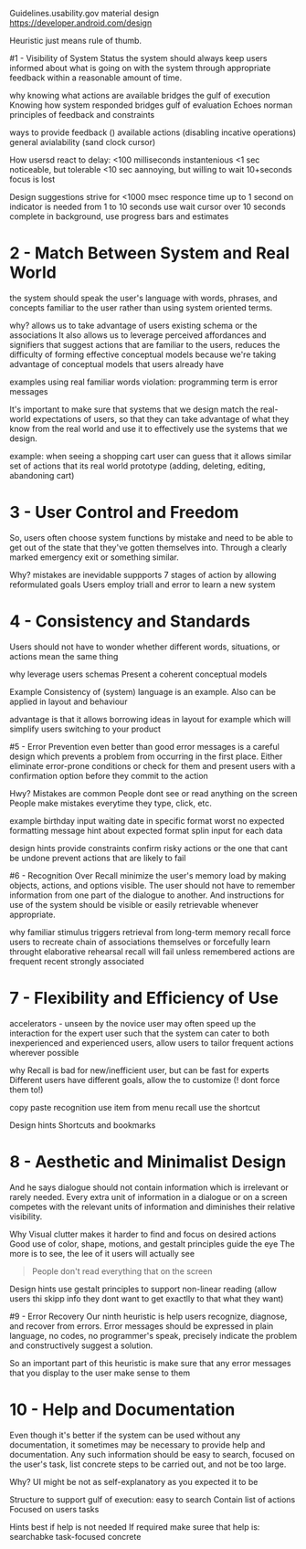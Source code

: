 Guidelines.usability.gov
material design
https://developer.android.com/design

Heuristic just means rule of thumb.

#1 - Visibility of System Status
the system should always keep users informed about what is going on with the system through appropriate feedback within a reasonable amount of time.

why
knowing what actions are available bridges the gulf of execution
Knowing how system responded bridges gulf of evaluation
Echoes norman principles of feedback and constraints

ways to provide
feedback ()
available actions (disabling incative operations)
general avialability (sand clock cursor)

How usersd react to delay:
<100 milliseconds  instantenious
<1 sec noticeable, but tolerable
<10 sec aannoying, but willing to wait
10+seconds focus is lost

Design suggestions
strive for <1000 msec responce time
up to 1 second on indicator is needed
from 1 to 10 seconds use wait cursor
over 10 seconds complete in background, use progress bars and estimates

# 2 - Match Between System and Real World
the system should speak the user's language with words, phrases, and concepts familiar to the user rather than using system oriented terms. 

why?
allows us to take advantage of users existing schema or the associations
It also allows us to leverage perceived affordances and signifiers that suggest actions that are familiar to the users,
reduces the difficulty of forming effective conceptual models because we're taking advantage of conceptual models that users already have

examples
using real familiar words violation: programming term is error messages


It's important to make sure that systems that we design match the real-world expectations of users, so that they can take advantage of what they know from the real world and use it to effectively use the systems that we design.


example: when seeing a shopping cart user can guess that it allows similar set of actions that its real world prototype (adding, deleting, editing, abandoning cart)

# 3 - User Control and Freedom
So, users often choose system functions by mistake and need to be able to get out of the state that they've gotten themselves into. Through a clearly marked emergency exit or something similar.

Why?
mistakes are inevidable
suppports 7 stages of action by allowing reformulated goals
Users employ triall and error to learn a new system

# 4 - Consistency and Standards
Users should not have to wonder whether different words, situations, or actions mean the same thing

why 
leverage users schemas
Present a coherent conceptual models

Example
Consistency of (system) language is an example. Also can be applied in layout and behaviour

advantage is that it allows borrowing ideas in layout for example which will simplify users switching to your product

#5 - Error Prevention
even better than good error messages is a careful design which prevents a problem from occurring in the first place. Either eliminate error-prone conditions or check for them and present users with a confirmation option before they commit to the action

Hwy?
Mistakes are common
People dont see or read anything on the screen
People make mistakes everytime they type, click, etc.


example
birthday input waiting date in specific format
worst no expected formatting message
hint about expected format
splin input for each data

design hints
provide constraints
confirm risky actions or the one that cant be undone
prevent actions that are likely to fail

#6 - Recognition Over Recall
minimize the user's memory load by making objects, actions, and options visible. The user should not have to remember information from one part of the dialogue to another. And instructions for use of the system should be visible or easily retrievable whenever appropriate.

why
 familiar stimulus triggers retrieval from long-term memory
 recall force users to
   recreate chain of associations themselves or
   forcefully learn throught elaborative rehearsal
 recall will fail unless remembered actions are
  frequent
  recent
  strongly associated

# 7 - Flexibility and Efficiency of Use
accelerators -   unseen by the novice user may often speed up the interaction for the expert user such that the system can cater to both inexperienced and experienced users, allow users to tailor frequent actions wherever possible

why
Recall is bad for new/inefficient user, but can be fast for experts
Different users have different goals, allow the to customize (! dont force them to!)

copy paste 
	recognition use item from menu
	recall use the shortcut

Design hints 
	Shortcuts and bookmarks


# 8 - Aesthetic and Minimalist Design
 And he says dialogue should not contain information which is irrelevant or rarely needed. Every extra unit of information in a dialogue or on a screen competes with the relevant units of information and diminishes their relative visibility.

Why
Visual clutter makes it harder to find and focus on desired actions
Good use of color, shape, motions, and gestalt principles guide the eye
The more is to see, the lee of it users will actually see

> People don't read everything that on the screen

Design hints
use gestalt principles to support non-linear reading (allow users thi skipp info they dont want to get exactlly to that what they want)

#9 - Error Recovery
Our ninth heuristic is help users recognize, diagnose, and recover from errors.
Error messages should be expressed in plain language, no codes, no programmer's speak, precisely indicate the problem and constructively suggest a solution.

So an important part of this heuristic is make sure that any error messages that you display to the user make sense to them

# 10 - Help and Documentation
Even though it's better if the system can be used without any documentation, it sometimes may be necessary to provide help and documentation. Any such information should be easy to search, focused on the user's task, list concrete steps to be carried out, and not be too large.

Why?
UI might be not as self-explanatory as you expected it to be

Structure to support gulf of execution:
	easy to search
	Contain list of actions
	Focused on users tasks

Hints
best if help is not needed
If required make suree that help is:
	searchabke
	task-focused
	concrete